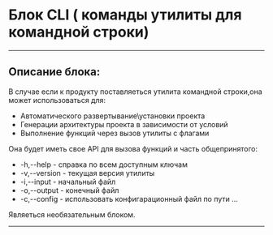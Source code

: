 # Блок CLI ( команды утилиты для  командной строки)

---

## Описание блока:
В случае если к продукту поставляеться утилита  командной строки,она может использоваться для:
 * Автоматического развертывание\установки проекта
 * Генерации архитектуры проекта в зависимости от условий
 * Выполнение функций через вызов утилиты с флагами

Она будет иметь свое API для вызова функций и часть общепринятого:
 * -h,--help - справка по всем доступным ключам
 * -v,--version - текущая версия утилиты
 * -i,--input - начальный файл
 * -o,--output - конечный файл
 * -c,--config - использовать конфигарационный файл по пути ...

Являеться необязательным блоком.

---

